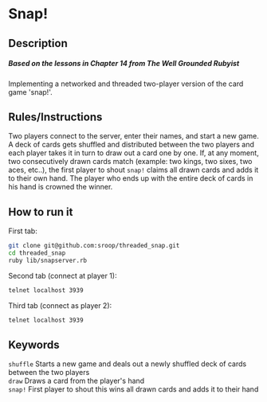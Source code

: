 Snap!
============

Description
----
##### Based on the lessons in Chapter 14 from The Well Grounded Rubyist
Implementing a networked and threaded two-player version of the card game 'snap!'.

Rules/Instructions
---
Two players connect to the server, enter their names, and start a new game. A deck of cards gets shuffled and distributed between the two players and each player takes it in turn to draw out a card one by one.  If, at any moment, two consecutively drawn cards match (example: two kings, two sixes, two aces, etc..), the first player to shout ```snap!``` claims all drawn cards and adds it to their own hand. The player who ends up with the entire deck of cards in his hand is crowned the winner.

How to run it
----

First tab:

```sh
git clone git@github.com:sroop/threaded_snap.git
cd threaded_snap
ruby lib/snapserver.rb
```

Second tab (connect at player 1):

```sh
telnet localhost 3939
```

Third tab (connect as player 2):

```sh
telnet localhost 3939
```

Keywords
----

```shuffle``` Starts a new game and deals out a newly shuffled deck of cards between the two players <br>
```draw``` Draws a card from the player's hand <br>
```snap!``` First player to shout this wins all drawn cards and adds it to their hand
